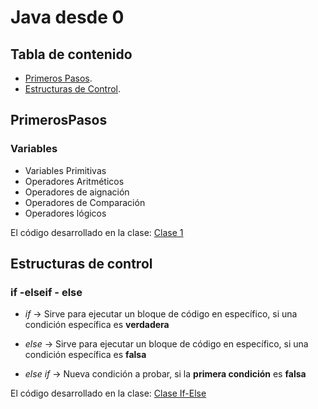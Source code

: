 # Java desde 0

## Tabla de contenido 
- [Primeros Pasos](#primerospasos).
- [Estructuras de Control](#estructuras-de-control).

## PrimerosPasos
### Variables
- Variables Primitivas
- Operadores Aritméticos
- Operadores de aignación
- Operadores de Comparación
- Operadores lógicos

El código desarrollado en la clase: [Clase 1](https://github.com/DevJhonatanUD/JavaDesdeCero/blob/main/src/clasesReconocimiento/Variables.java)

## Estructuras de control
### if -elseif - else
- *if* → Sirve para ejecutar un bloque de código en específico, si una condición específica es **verdadera**

- *else* → Sirve para ejecutar un bloque de código en específico, si una condición específica es **falsa**

- *else if* → Nueva condición a probar, si la **primera condición** es **falsa**

El código desarrollado en la clase: [Clase If-Else](https://github.com/DevJhonatanUD/JavaDesdeCero/blob/main/src/estructurasControl/IfElse.java)

